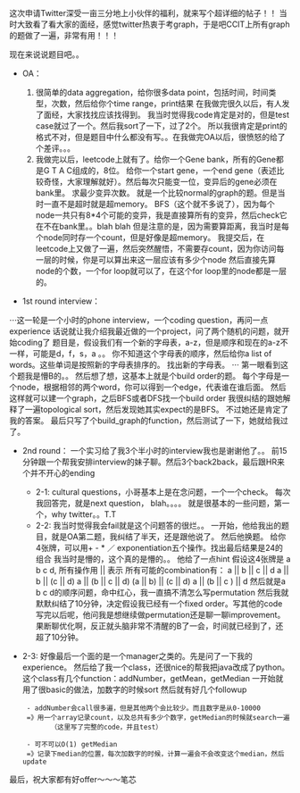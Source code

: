 这次申请Twitter深受一亩三分地上小伙伴的福利，就来写个超详细的帖子！！
当时大致看了看大家的面经，感觉twitter热衷于考graph，于是吧CCIT上所有graph的题做了一遍，非常有用！！！

现在来说说题目吧。。
- OA：
    1. 很简单的data aggregation，给你很多data point，包括时间，时间类型，次数，然后给你个time range，print结果
    在我做完很久以后，有人发了面经，大家找找应该找得到。
    我当时觉得我code肯定是对的，但是test case就过了一个。然后我sort了一下，过了2个。
    所以我很肯定是print的格式不对，但是题目中什么都没有写。。在我做完OA以后，很愤怒的给了个差评。。。
    2. 我做完以后，leetcode上就有了。给你一个Gene bank，所有的Gene都是G T A C组成的，8位。
    给你一个start gene，一个end gene（表述比较奇怪，大家理解就好）。然后每次只能变一位，变异后的gene必须在bank里。
    求最少变异次数。
    就是一个比较normal的graph的题。但是当时一直不是超时就是超memory。
    BFS（这个就不多说了），因为每个node一共只有8*4个可能的变异，我是直接算所有的变异，然后check它在不在bank里。。blah blah
    但是注意的是，因为需要算距离，我当时是每个node同时存一个count，但是好像是超memory。
    我提交后，在leetcode上又做了一遍，然后突然醒悟，不需要存count，因为你访问每一层的时候，你是可以算出来这一层应该有多少个node
    然后直接先算node的个数，一个for loop就可以了，在这个for loop里的node都是一层的。

- 1st round interview：

⋅⋅⋅这一轮是一个小时的phone interview，一个coding question，再问一点experience
话说就让我介绍我最近做的一个project，问了两个随机的问题，就开始coding了
题目是，假设我们有一个新的字母表，a-z，但是顺序和现在的a-z不一样，可能是d，f，s，a 。。
你不知道这个字母表的顺序，然后给你a list of words。这些单词是按照新的字母表排序的。
找出新的字母表。
⋅⋅⋅ 第一眼看到这个题我是懵B的。。
然后想了想，这基本上就是个build order的题。
每个字母是一个node，根据相邻的两个word，你可以得到一个edge，代表谁在谁后面。
然后这样就可以建一个graph，之后BFS或者DFS找一个build order
我很纠结的跟她解释了一遍topological sort，然后发现她其实expect的是BFS。
不过她还是肯定了我的答案。
最后只写了个build_graph的function，然后测试了一下，她就给我过了。

- 2nd round：
一个实习给了我3个半小时的interview我也是谢谢他了。。
前15分钟跟一个帮我安排interview的妹子聊。然后3个back2back，最后跟HR来个并不开心的ending
    - 2-1: cultural questions，小哥基本上是在念问题，一个一个check。
       每次我回答完，就是next question， blah。。。。
       就是很基本的一些问题，第一个，why twitter。。T.T
    - 2-2: 我当时觉得我会fail就是这个问题答的很烂。。
       一开始，他给我出的题目，就是OA第二题，我纠结了半天，还是跟他说了。
       然后他换题。
       给你4张牌，可以用+ - * ／ exponentiation五个操作。找出最后结果是24的组合
       我当时是懵的，这个真的是懵的。。
       他给了一点hint
       假设这4张牌是  a b c d, 所有操作用 || 表示
       所有可能的combination有：
       a || b || c || d
       a || b || (c || d)
       a || (b || c || d)
       (a || b) || (c || d)
       a || (b || c ) || d
       然后就是a b c d的顺序问题，命中红心，我一直搞不清怎么写permutation
       然后我就默默纠结了10分钟，决定假设我已经有一个fixed order。写其他的code
       写完以后呢，他问我是想继续做permutation还是聊一聊improvement。
       果断聊优化啊，反正就头脑非常不清醒的B了一会，时间就已经到了，还超了10分钟。

- 2-3: 好像最后一个面的是一个manager之类的。先是问了一下我的experience。
       然后给了我一个class，还很nice的帮我把java改成了python。
       这个class有几个function：addNumber，getMean，getMedian
       一开始就用了很basic的做法，加数字的时候sort
       然后就有好几个followup

       - addNumber会call很多遍，但是其他两个会比较少。而且数字是从0-10000
       =》用一个array记录count，以及总共有多少个数字，getMedian的时候就search一遍
             （这里写了完整的code，并且test）

       - 可不可以O(1) getMedian
       =》记录下median的位置，每次加数字的时候，计算一遍会不会改变这个median，然后update

最后，祝大家都有好offer～～～笔芯